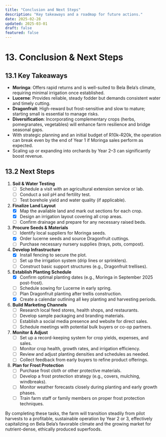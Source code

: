 ```yaml
---
title: "Conclusion and Next Steps"
description: "Key takeaways and a roadmap for future actions."
date: 2025-02-28
updated: 2025-03-01
draft: false
featured: false
---
```


# 13. Conclusion & Next Steps

## 13.1 Key Takeaways

- **Moringa**: Offers rapid returns and is well-suited to Bela Bela’s climate, requiring minimal irrigation once established.
- **Lucerne**: Provides reliable, steady fodder but demands consistent water and timely cutting.
- **Dragonfruit**: High-reward but frost-sensitive and slow to mature; starting small is essential to manage risks.
- **Diversification**: Incorporating complementary crops (herbs, pomegranates, vegetables) will enhance farm resilience and bridge seasonal gaps.
- With strategic planning and an initial budget of R10k–R20k, the operation can break even by the end of Year 1 if Moringa sales perform as expected.
- Scaling up or expanding into orchards by Year 2–3 can significantly boost revenue.

## 13.2 Next Steps

1. **Soil & Water Testing**  
   - [ ] Schedule a visit with an agricultural extension service or lab.
   - [ ] Conduct a soil pH and fertility test.
   - [ ] Test borehole yield and water quality (if applicable).

2. **Finalize Land Layout**  
   - [x] Map the available land and mark out sections for each crop.
   - [x] Design an irrigation layout covering all crop areas.
   - [ ] Confirm drainage and prepare for any necessary raised beds.

3. **Procure Seeds & Materials**  
   - [ ] Identify local suppliers for Moringa seeds.
   - [x] Order lucerne seeds and source Dragonfruit cuttings.
   - [ ] Purchase necessary nursery supplies (trays, pots, compost).

4. **Develop Infrastructure**  
   - [x] Install fencing to secure the plot.
   - [ ] Set up the irrigation system (drip lines or sprinklers).
   - [ ] Construct basic support structures (e.g., Dragonfruit trellises).

5. **Establish Planting Schedule**  
   - [x] Confirm optimal planting dates (e.g., Moringa in September 2025 post-frost).
   - [ ] Schedule sowing for Lucerne in early spring.
   - [ ] Plan Dragonfruit planting after trellis construction.
   - [x] Create a calendar outlining all key planting and harvesting periods.

6. **Build Marketing Channels**  
   - [ ] Research local feed stores, health shops, and restaurants.
   - [ ] Develop sample packaging and branding materials.
   - [ ] Establish a social media presence and website for direct sales.
   - [ ] Schedule meetings with potential bulk buyers or co-op partners.

7. **Monitor & Adjust**  
   - [ ] Set up a record-keeping system for crop yields, expenses, and sales.
   - [ ] Monitor crop health, growth rates, and irrigation efficiency.
   - [ ] Review and adjust planting densities and schedules as needed.
   - [ ] Collect feedback from early buyers to refine product offerings.

8. **Plan for Frost Protection**  
   - [ ] Purchase frost cloth or other protective materials.
   - [ ] Develop a frost protection strategy (e.g., covers, mulching, windbreaks).
   - [ ] Monitor weather forecasts closely during planting and early growth phases.
   - [ ] Train farm staff or family members on proper frost protection techniques.

By completing these tasks, the farm will transition steadily from pilot harvests to a profitable, sustainable operation by Year 2 or 3, effectively capitalizing on Bela Bela’s favorable climate and the growing market for nutrient-dense, ethically produced superfoods.
